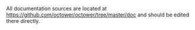 All documentation sources are located at https://github.com/octower/octower/tree/master/doc and should be edited there directly.